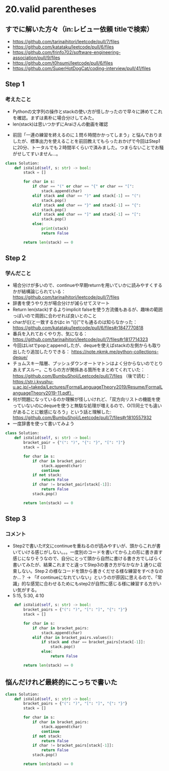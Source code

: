 # 20.valid parentheses

## すでに解いた方々（in:レビュー依頼 titleで検索）
- https://github.com/tarinaihitori/leetcode/pull/7/files
- https://github.com/katataku/leetcode/pull/6/files
- https://github.com/frinfo702/software-engineering-association/pull/9/files
- https://github.com/t0hsumi/leetcode/pull/6/files
- https://github.com/SuperHotDogCat/coding-interview/pull/41/files

## Step 1
### 考えたこと
- Pythonの文字列の操作とstackの使い方が怪しかったので早々に諦めてこれを確認。まずは素朴に場合分けしてみた。
- len(stack)は思いつかずにAraiさんの動画を確認

* 前回「一連の練習を終えるのに１問６時間かかってしまう」と悩んでおりましたが、標準出力を使えることを前回教えてもらったおかげで今回はStep1に20分、トータルでも２時間半くらいで済みました。つまらないことでお騒がせしてすいません…。

```Python
class Solution:
    def isValid(self, s: str) -> bool:
        stack = []

        for char in s:
            if char == "(" or char == "{" or char == "[":
                stack.append(char)
            elif stack and char == ")" and stack[-1] == "(":
                stack.pop()
            elif stack and char == "}" and stack[-1] == "{":
                stack.pop()
            elif stack and char == "]" and stack[-1] == "[":
                stack.pop()
            else:
                print(stack)
                return False

        return len(stack) == 0
```

## Step 2
### 学んだこと
- 場合分けが多いので、continueや早期returnを用いていかに読みやすくするかが結構論じられている：https://github.com/tarinaihitori/leetcode/pull/7/files
- 辞書を使うやり方が場合分けが減らせてスマート
- Return len(stack)するよりimplicit falseを使う方流儀もあるが、趣味の範囲っぽいので周囲に合わせれば良いとのこと
- charが([{と一致するかはc in “([{”でも通るのは知らなかった： https://github.com/katataku/leetcode/pull/6/files#r1847770818
- 番兵を入れておくやり方、気になる：https://github.com/tarinaihitori/leetcode/pull/7/files#r1817714323
- 今回はListでpopとappendしたが、dequeを使えばstackの左側からも取り出したり追加したりできる： https://note.nkmk.me/python-collections-deque/
- チョムスキー階層、プッシュダウンオートマトンはよく分からないのでとりあえずスルー。こちらの方が関係ある箇所をまとめてくれていた：https://github.com/BumbuShoji/Leetcode/pull/7/files （後で読む：https://str.i.kyushu-u.ac.jp/~takeda/Lectures/FormalLanguageTheory2019/Resume/FormalLanguageTheory2019-11.pdf）
- 何が問題になっているのか理解が怪しいけれど、「双方向リストの機能を使っていないのにdequeを使うと無駄な処理が増えるので、O(1)同士でも違いがあることに敏感になろう」という話と理解した: https://github.com/BumbuShoji/Leetcode/pull/7/files#r1810557932 
- 一度辞書を使って書いてみよう

```Python
class Solution:
    def isValid(self, s: str) -> bool:
        bracket_pair = {"(": ")", "{": "}", "[": "]"}
        stack = []

        for char in s:
            if char in bracket_pair:
                stack.append(char)
                continue
            if not stack:
                return False
            if char != bracket_pair[stack[-1]]:
                return False
            stack.pop()

        return len(stack) == 0

```

## Step 3
### コメント
- Step2で書いたIf文にcontinueを重ねるのが読みやすいが、頭からこれが書いていける感じがしない。。。一度別のコードを書いてから上の形に書き直す感じになりそうなので、自分にとって頭から自然に書ける書き方でしばらく書いてみたが、結果これまでと違ってStep3の書き方がなかなか１通りに収束しない。Step２の様なコードを頭から書きくだせる様な練習をすべきなのか…？ -> 「if continueになれていない」というのが原因に思えるので、「常識」的な感覚に合わせるためにもstep2が自然に感じる様に練習する方がいい気がする。
- 5:15, 5:30, 4:10

```Python
    def isValid(self, s: str) -> bool:
        bracket_pairs = {"(": ")", "[": "]", "{": "}"}
        stack = []

        for char in s:
            if char in bracket_pairs:
                stack.append(char)
            elif char in bracket_pairs.values():
                if stack and char == bracket_pairs[stack[-1]]:
                    stack.pop()
                else:
                    return False

        return len(stack) == 0
```

## 悩んだけれど最終的にこっちで書いた
```Python
class Solution:
    def isValid(self, s: str) -> bool:
        bracket_pairs = {"(": ")", "[": "]", "{": "}"}
        stack = []

        for char in s:
            if char in bracket_pairs:
                stack.append(char)
                continue
            if not stack:
                return False
            if char != bracket_pairs[stack[-1]]:
                return False
            stack.pop()

        return len(stack) == 0
```



